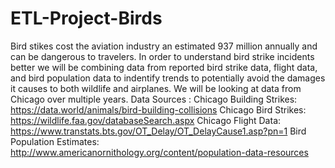 # ETL-Project-Birds
Bird stikes cost the aviation industry an estimated 937 million annually and can be dangerous to travelers. In order to understand bird strike incidents better we will be combining data from reported bird strike data, flight data, and bird population data to indentify trends to potentially avoid the damages it causes to both wildlife and airplanes. We will be looking at data from Chicago over multiple years.
Data Sources : 
Chicago Building Strikes: https://data.world/animals/bird-building-collisions
Chicago Bird Strikes: https://wildlife.faa.gov/databaseSearch.aspx
Chicago Flight Data: https://www.transtats.bts.gov/OT_Delay/OT_DelayCause1.asp?pn=1
Bird Population Estimates: http://www.americanornithology.org/content/population-data-resources